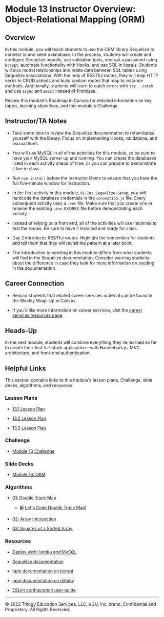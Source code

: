 # Module 13 Instructor Overview: Object-Relational Mapping (ORM)

## Overview

In this module, you will teach students to use the ORM library Sequelize to connect to and seed a database. In the process, students will create and configure Sequelize models, use validation tools, encrypt a password using `bcrypt`, automate functionality with Hooks, and use SQL in literals. Students will also model relationships and relate data between SQL tables using Sequelize associations. With the help of RESTful routes, they will map HTTP verbs to CRUD actions and build custom routes that map to instance methods. Additionally, students will learn to catch errors with `try...catch` and use `async` and `await` instead of Promises. 

Review this module's Roadmap in Canvas for detailed information on key topics, learning objectives, and this module's Challenge.

## Instructor/TA Notes

* Take some time to review the Sequelize documentation to refamiliarize yourself with the library. Focus on implementing Hooks, validations, and associations.

* You will use MySQL in all of the activities for this module, so be sure to have your MySQL server up and running. You can create the databases listed in each activity ahead of time, or you can prepare to demonstrate it live in class.

* Run `npm install` before the Instructor Demo to ensure that you have the full five-minute window for instruction.

* In the first activity in this module, `01-Ins_Sequelize-Setup`, you will hardcode the database credentials in the `connection.js` file. Every subsequent activity uses a `.env` file. Make sure that you create one or rename the existing `.env.EXAMPLE` file before demonstrating each activity. 

* Instead of relying on a front end, all of the activities will use Insomnia to test the routes. Be sure to have it installed and ready for class.

* Day 2 introduces RESTful routes. Highlight the convention for students and tell them that they will revisit the pattern at a later point.

* The introduction to seeding in this module differs from what students will find in the Sequelize documentation. Consider warning students about the difference in case they look for more information on seeding in the documentation.

## Career Connection

* Remind students that related career services material can be found in the Weekly Wrap-Up in Canvas.

* If you'd like more information on career services, visit the [career services resources page](https://careernetwork.2u.com/?utm_medium=Academics&utm_source=boot_camp/).

## Heads-Up

In the next module, students will combine everything they've learned so far to create their first full-stack application&mdash;with Handlebars.js, MVC architecture, and front-end authentication.

## Helpful Links

This section contains links to this module's lesson plans, Challenge, slide decks, algorithms, and resources.

### Lesson Plans

* [13.1 Lesson Plan](./01-Day_Basics/13.1-LESSON-PLAN.md)

* [13.2 Lesson Plan](./02-Day_Authentication/13.2-LESSON-PLAN.md)
  
* [13.3 Lesson Plan](./03-Day_Relationships/13.3-LESSON-PLAN.md)

### Challenge

* [Module 13 Challenge](../../../01-Class-Content/13-ORM/02-Challenge)

### Slide Decks

* [Module 13: ORM](https://docs.google.com/presentation/d/12L1MgEGt-oHIPMNWisv2QAxZ3J4NQNpAxk2jY2rXtyM/edit?usp=sharing)

### Algorithms

* [01: Double Triple Map](../../../01-Class-Content/13-ORM/03-Algorithms/01-double-triple-map/)

  * 📹 [Let's Code Double Triple Map!](https://2u-20.wistia.com/medias/pz1ugrv0yu)

* [02: Array Intersection](../../../01-Class-Content/13-ORM/03-Algorithms/02-array-intersection/)

* [03: Squares of a Sorted Array](../../../01-Class-Content/13-ORM/03-Algorithms/03-squares-of-a-sorted-array/)

### Resources

* [Deploy with Heroku and MySQL](https://coding-boot-camp.github.io/full-stack/heroku/deploy-with-heroku-and-mysql)

* [Sequelize documentation](https://sequelize.org/master/)

* [npm documentation on bcrypt](https://www.npmjs.com/package/bcrypt)

* [npm documentation on dotenv](https://www.npmjs.com/package/dotenv)

* [ESLint configuration user guide](https://eslint.org/docs/user-guide/configuring)

---
© 2022 Trilogy Education Services, LLC, a 2U, Inc. brand. Confidential and Proprietary. All Rights Reserved.
